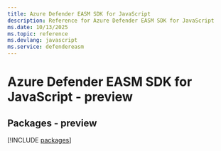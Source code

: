 ```yaml
---
title: Azure Defender EASM SDK for JavaScript
description: Reference for Azure Defender EASM SDK for JavaScript
ms.date: 10/13/2025
ms.topic: reference
ms.devlang: javascript
ms.service: defendereasm
---
```

# Azure Defender EASM SDK for JavaScript - preview
## Packages - preview
[!INCLUDE [packages](defender-easm-index.md)]